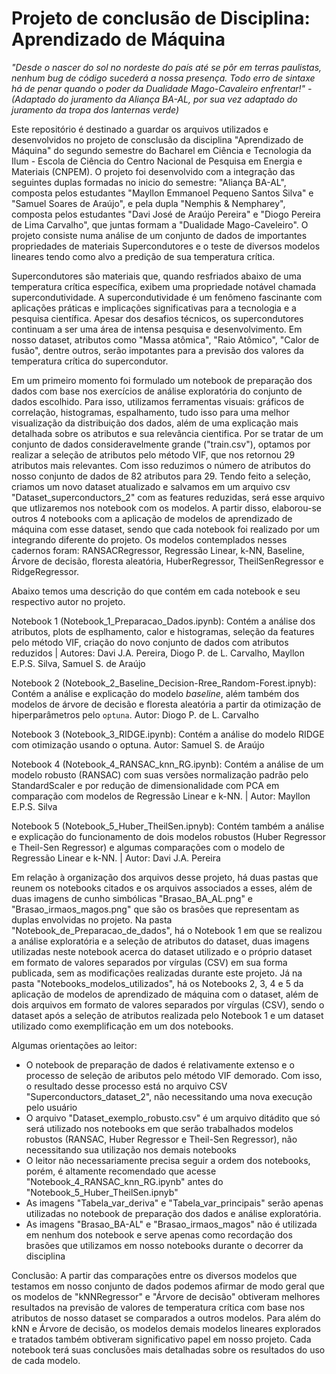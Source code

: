 # Projeto de conclusão de Disciplina: Aprendizado de Máquina

*"Desde o nascer do sol no nordeste do país até se pôr em terras paulistas, nenhum bug de código sucederá a nossa presença. Todo erro de sintaxe há de penar quando o poder da Dualidade Mago-Cavaleiro enfrentar!" - (Adaptado do juramento da Aliança BA-AL, por sua vez adaptado do juramento da tropa dos lanternas verde)*

Este repositório é destinado a guardar os arquivos utilizados e desenvolvidos no projeto de consclusão da disciplina "Aprendizado de Máquina" do segundo semestre do Bacharel em Ciência e Tecnologia da Ilum - Escola de Ciência do Centro Nacional de Pesquisa em Energia e Materiais (CNPEM). O projeto foi desenvolvido com a integração das seguintes duplas formadas no inicio do semestre: "Aliança BA-AL", composta pelos estudantes "Mayllon Emmanoel Pequeno Santos Silva" e "Samuel Soares de Araújo", e pela dupla "Nemphis & Nempharey", composta pelos estudantes "Davi José de Araújo Pereira" e "Diogo Pereira de Lima Carvalho", que juntas formam a "Dualidade Mago-Caveleiro". O projeto consiste numa análise de um conjunto de dados de importantes propriedades de materiais Supercondutores e o teste de diversos modelos lineares tendo como alvo a predição de sua temperatura crítica.

Supercondutores são materiais que, quando resfriados abaixo de uma temperatura crítica específica, exibem uma propriedade notável chamada supercondutividade. A supercondutividade é um fenômeno fascinante com aplicações práticas e implicações significativas para a tecnologia e a pesquisa científica. Apesar dos desafios técnicos, os supercondutores continuam a ser uma área de intensa pesquisa e desenvolvimento. Em nosso dataset, atributos como "Massa atômica", "Raio Atômico", "Calor de fusão", dentre outros, serão impotantes para a previsão dos valores da temperatura crítica do supercondutor.

Em um primeiro momento foi formulado um notebook de preparação dos dados com base nos exercícios de análise exploratória do conjunto de dados escolhido. Para isso, utilizamos ferramentas visuais: gráficos de correlação, histogramas, espalhamento, tudo isso para uma melhor visualização da distribuição dos dados, além de uma explicação mais detalhada sobre os atributos e sua relevância cientifica. Por se tratar de um conjunto de dados consideravelmente grande ("train.csv"), optamos por realizar a seleção de atributos pelo método VIF, que nos retornou 29 atributos mais relevantes. Com isso reduzimos o número de atributos do nosso conjunto de dados de 82 atributos para 29. Tendo feito a seleção, criamos um novo dataset atualizado e salvamos em um arquivo csv "Dataset_superconductors_2" com as features reduzidas, será esse arquivo que utlizaremos nos notebook com os modelos. A partir disso, elaborou-se outros 4 notebooks com a aplicação de modelos de aprendizado de máquina com esse dataset, sendo que cada notebook foi realizado por um integrando diferente do projeto. Os modelos contemplados nesses cadernos foram: RANSACRegressor, Regressão Linear, k-NN, Baseline, Árvore de decisão, floresta aleatória, HuberRegressor, TheilSenRegressor e RidgeRegressor.

Abaixo temos uma descrição do que contém em cada notebook e seu respectivo autor no projeto.

Notebook 1 (Notebook_1_Preparacao_Dados.ipynb): Contém a análise dos atributos, plots de esplhamento, calor e histogramas, seleção da features pelo método VIF, criação do novo conjunto de dados com atributos reduzidos |
Autores: Davi J.A. Pereira, Diogo P. de L. Carvalho, Mayllon E.P.S. Silva, Samuel S. de Araújo

Notebook 2 (Notebook_2_Baseline_Decision-Rree_Random-Forest.ipnyb): Contém a análise e explicação do modelo <i>baseline</i>, além também dos modelos de árvore de decisão e floresta aleatória a partir da otimização de hiperparâmetros pelo <code>optuna</code>.
Autor: Diogo P. de L. Carvalho

Notebook 3 (Notebook_3_RIDGE.ipynb): Contém a análise do modelo RIDGE com otimização usando o optuna.
Autor: Samuel S. de Araújo

Notebook 4 (Notebook_4_RANSAC_knn_RG.ipynb): Contém a análise de um modelo robusto (RANSAC) com suas versões normalização padrão pelo StandardScaler e por redução de dimensionalidade com PCA em comparação com modelos de Regressão Linear e k-NN. |
Autor: Mayllon E.P.S. Silva

Notebook 5 (Notebook_5_Huber_TheilSen.ipnyb): Contém também a análise e explicação do funcionamento de dois modelos robustos (Huber Regressor e Theil-Sen Regressor) e algumas comparações com o modelo de Regressão Linear e k-NN. |
Autor: Davi J.A. Pereira

Em relação à organização dos arquivos desse projeto, há duas pastas que reunem os notebooks citados e os arquivos associados a esses, além de duas imagens de cunho simbólicas "Brasao_BA_AL.png" e "Brasao_irmaos_magos.png" que são os brasões que representam as duplas envolvidas no projeto. Na pasta "Notebook_de_Preparacao_de_dados", há o Notebook 1 em que se realizou a análise exploratória e a seleção de atributos do dataset, duas imagens utilizadas neste notebook acerca do dataset utilizado e o próprio dataset em formato de valores separados por vírgulas (CSV) em sua forma publicada, sem as modificações realizadas durante este projeto. Já na pasta "Notebooks_modelos_utilizados", há os Notebooks 2, 3, 4 e 5 da aplicação de modelos de aprendizado de máquina com o dataset, além de dois arquivos em formato de valores separados por vírgulas (CSV), sendo o dataset após a seleção de atributos realizada pelo Notebook 1 e um dataset utilizado como exemplificação em um dos notebooks. 

Algumas orientações ao leitor:
<ul>
  <li>O notebook de preparação de dados é relativamente extenso e o processo de seleção de aributos pelo método VIF demorado. Com isso, o resultado desse processo está no arquivo CSV "Superconductors_dataset_2", não necessitando uma nova execução pelo usuário </li>
  <li>O arquivo "Dataset_exemplo_robusto.csv" é um arquivo ditádito que só será utilizado nos notebooks em que serão trabalhados modelos robustos (RANSAC, Huber Regressor e Theil-Sen Regressor), não necessitando sua utilização nos demais notebooks </li>
  <li> O leitor não necessariamente precisa seguir a ordem dos notebooks, porém, é altamente recomendado que acesse "Notebook_4_RANSAC_knn_RG.ipynb" antes do "Notebook_5_Huber_TheilSen.ipnyb"</li>
  <li> As imagens "Tabela_var_deriva" e "Tabela_var_principais" serão apenas utilizadas no notebook de preparação dos dados e análise exploratória.</li>
  <li> As imagens "Brasao_BA-AL" e "Brasao_irmaos_magos" não é utilizada em nenhum dos notebook e serve apenas como recordação dos brasões que utilizamos em nosso notebooks durante o decorrer da disciplina</li>
</ul>

Conclusão:
A partir das comparações entre os diversos modelos que testamos em nosso conjunto de dados podemos afirmar de modo geral que os modelos de "kNNRegressor" e "Árvore de decisão" obtiveram melhores resultados na previsão de valores de temperatura crítica com base nos atributos de nosso dataset se comparados a outros modelos. Para além do kNN e Árvore de decisão, os modelos demais modelos lineares explorados e tratados também obtiveram significativo papel em nosso projeto. Cada notebook terá suas conclusões mais detalhadas sobre os resultados do uso de cada modelo.


